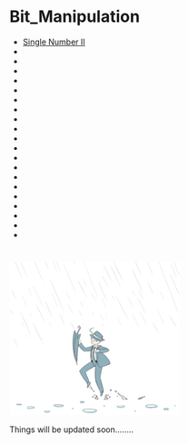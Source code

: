 # Bit_Manipulation

- [Single Number II](https://github.com/Glorycs29/Bit_Manipulation/tree/main/Single%20Number%20II%20)
- []()
- []()
- []()
- []()
- []()
- []()
- []()
- []()
- []()
- []()
- []()
- []()
- []()
- []()
- []()
- []()
- []()
- []()
- []()
- []()



#
 [![RainDance](https://github.com/Glorycs29/My_Learnings/blob/main/rain_dance.gif)]()
 
Things will be updated soon........
